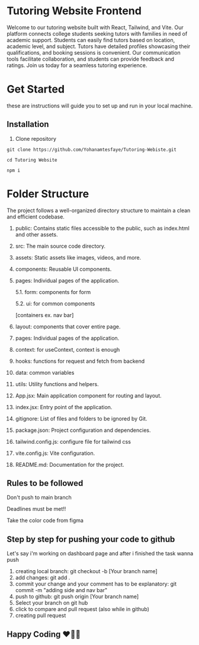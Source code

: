 # Tutoring Website Frontend

Welcome to our tutoring website built with React, Tailwind, and Vite. Our platform connects college students seeking tutors with families in need of academic support. Students can easily find tutors based on location, academic level, and subject. Tutors have detailed profiles showcasing their qualifications, and booking sessions is convenient. Our communication tools facilitate collaboration, and students can provide feedback and ratings. Join us today for a seamless tutoring experience.

# Get Started
 
 these are instructions will guide you to set up and run in your local machine.
 ## Installation
   1. Clone repository


    git clone https://github.com/Yohanamtesfaye/Tutoring-Webiste.git
    
    cd Tutoring Website

    npm i
# Folder Structure
The project follows a well-organized directory structure to maintain a clean and efficient codebase.

1. public: Contains static files accessible to the public, such as index.html and other assets.

2. src: The main source code directory.

3. assets: Static assets like images, videos, and more.

4. components: Reusable UI components.

5. pages: Individual pages of the application.

    5.1. form: components for form

    5.2. ui: for common components

   [containers ex. nav bar]

6. layout: components that cover entire page.

7. pages: Individual pages of the application.

8. context: for useContext, context is enough

9. hooks: functions for request and fetch from backend

10. data: common variables

11. utils: Utility functions and helpers.

12. App.jsx: Main application component for routing and layout.

13. index.jsx: Entry point of the application.

14. gitignore: List of files and folders to be ignored by Git.

15. package.json: Project configuration and dependencies.

16. tailwind.config.js: configure file for tailwind css

17. vite.config.js: Vite configuration.

18. README.md: Documentation for the project.

## Rules to be followed
Don't push to main branch

Deadlines must be met!!

Take the color code from figma
## Step by step for pushing your code to github
Let's say i'm working on dashboard page and after i finished the task wanna push

1. creating local branch: git checkout -b [Your branch name]
2. add changes: git add .
3. commit your change and your comment has to be explanatory: git commit -m "adding side and nav bar"
4. push to github:  git push origin [Your branch name]
5. Select your branch on git hub
6. click to compare and pull request (also while in github)
7. creating pull request
## Happy Coding ❤🧡💛
